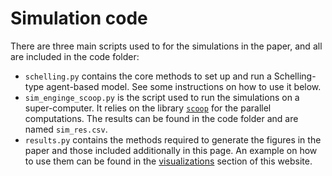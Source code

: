 # Simulation code

There are three main scripts used to for the simulations in the paper, and all
are included in the code folder:

* `schelling.py` contains the core methods to set up and run a Schelling-type
  agent-based model. See some instructions on how to use it below.
* `sim_enginge_scoop.py` is the script used to run the simulations on a
  super-computer. It relies on the library
  [`scoop`](http://scoop.readthedocs.org/en/0.7/) for the parallel
  computations. The results can be found in the code folder and are named 
  `sim_res.csv`.
* `results.py` contains the methods required to generate the figures in the 
  paper and those included additionally in this page. An example on how to use 
  them can be found in the [visualizations](vis.html) section of this website.
